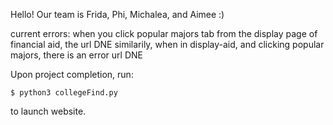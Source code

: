 Hello! Our team is Frida, Phi, Michalea, and Aimee :)

current errors: when you click popular majors tab from the display page of financial aid, the url DNE
similarily, when in display-aid, and clicking popular majors, there is an error url DNE

Upon project completion, run:

    $ python3 collegeFind.py

to launch website.
